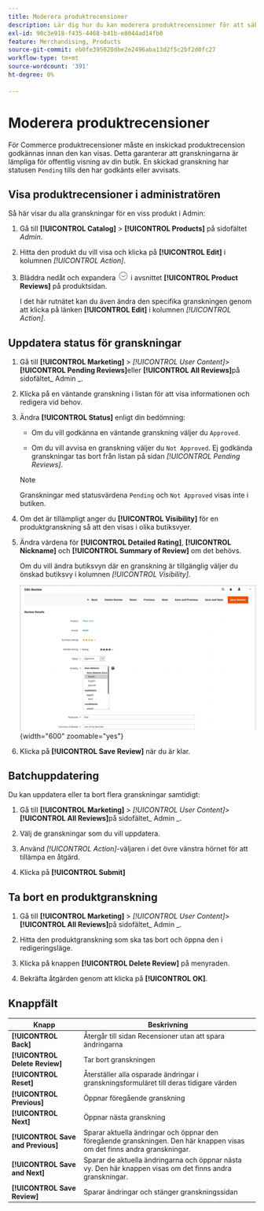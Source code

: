 ```yaml
---
title: Moderera produktrecensioner
description: Lär dig hur du kan moderera produktrecensioner för att säkerställa att inlämnade recensioner passar för offentlig visning i din butik.
exl-id: 90c3e918-f435-4468-b41b-e8044ad14fb0
feature: Merchandising, Products
source-git-commit: eb0fe395020dbe2e2496aba13d2f5c2bf2d0fc27
workflow-type: tm+mt
source-wordcount: '391'
ht-degree: 0%

---
```


# Moderera produktrecensioner

För Commerce produktrecensioner måste en inskickad produktrecension godkännas innan den kan visas. Detta garanterar att granskningarna är lämpliga för offentlig visning av din butik. En skickad granskning har statusen `Pending` tills den har godkänts eller avvisats.

## Visa produktrecensioner i administratören

Så här visar du alla granskningar för en viss produkt i Admin:

1. Gå till **[!UICONTROL Catalog]** > **[!UICONTROL Products]** på sidofältet _Admin_.

1. Hitta den produkt du vill visa och klicka på **[!UICONTROL Edit]** i kolumnen _[!UICONTROL Action]_.

1. Bläddra nedåt och expandera ![Expansionsväljaren](../assets/icon-display-expand.png) i avsnittet **[!UICONTROL Product Reviews]** på produktsidan.

   I det här rutnätet kan du även ändra den specifika granskningen genom att klicka på länken **[!UICONTROL Edit]** i kolumnen _[!UICONTROL Action]_.

## Uppdatera status för granskningar

1. Gå till **[!UICONTROL Marketing]** > _[!UICONTROL User Content]_>**[!UICONTROL Pending Reviews]**&#x200B;eller **[!UICONTROL All Reviews]**&#x200B;på sidofältet_ Admin _.

1. Klicka på en väntande granskning i listan för att visa informationen och redigera vid behov.

1. Ändra **[!UICONTROL Status]** enligt din bedömning:

   - Om du vill godkänna en väntande granskning väljer du `Approved`.

   - Om du vill avvisa en granskning väljer du `Not Approved`. Ej godkända granskningar tas bort från listan på sidan _[!UICONTROL Pending Reviews]_.

   >[!NOTE]
   >
   >Granskningar med statusvärdena `Pending` och `Not Approved` visas inte i butiken.

1. Om det är tillämpligt anger du **[!UICONTROL Visibility]** för en produktgranskning så att den visas i olika butiksvyer.

1. Ändra värdena för **[!UICONTROL Detailed Rating]**, **[!UICONTROL Nickname]** och **[!UICONTROL Summary of Review]** om det behövs.

   Om du vill ändra butiksvyn där en granskning är tillgänglig väljer du önskad butiksvy i kolumnen _[!UICONTROL Visibility]_.

   ![Redigera granskningssida](./assets/edit-review-page.png){width="600" zoomable="yes"}

1. Klicka på **[!UICONTROL Save Review]** när du är klar.

## Batchuppdatering

Du kan uppdatera eller ta bort flera granskningar samtidigt:

1. Gå till **[!UICONTROL Marketing]** > _[!UICONTROL User Content]_>**[!UICONTROL All Reviews]**&#x200B;på sidofältet_ Admin _.

1. Välj de granskningar som du vill uppdatera.

1. Använd _[!UICONTROL Action]_-väljaren i det övre vänstra hörnet för att tillämpa en åtgärd.

1. Klicka på **[!UICONTROL Submit]**

## Ta bort en produktgranskning

1. Gå till **[!UICONTROL Marketing]** > _[!UICONTROL User Content]_>**[!UICONTROL All Reviews]**&#x200B;på sidofältet_ Admin _.

1. Hitta den produktgranskning som ska tas bort och öppna den i redigeringsläge.

1. Klicka på knappen **[!UICONTROL Delete Review]** på menyraden.

1. Bekräfta åtgärden genom att klicka på **[!UICONTROL OK]**.

## Knappfält

| Knapp | Beskrivning |
|----------|--------------|
| **[!UICONTROL Back]** | Återgår till sidan Recensioner utan att spara ändringarna |
| **[!UICONTROL Delete Review]** | Tar bort granskningen |
| **[!UICONTROL Reset]** | Återställer alla osparade ändringar i granskningsformuläret till deras tidigare värden |
| **[!UICONTROL Previous]** | Öppnar föregående granskning |
| **[!UICONTROL Next]** | Öppnar nästa granskning |
| **[!UICONTROL Save and Previous]** | Sparar aktuella ändringar och öppnar den föregående granskningen. Den här knappen visas om det finns andra granskningar. |
| **[!UICONTROL Save and Next]** | Sparar de aktuella ändringarna och öppnar nästa vy. Den här knappen visas om det finns andra granskningar. |
| **[!UICONTROL Save Review]** | Sparar ändringar och stänger granskningssidan |
